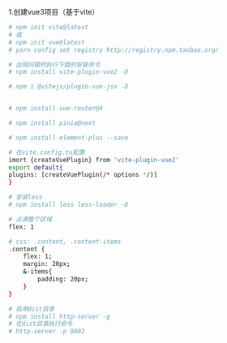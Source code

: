 1.创建vue3项目（基于vite）

```bash
# npm init vite@latest
# 或
# npm init vue@latest
# yarn config set registry http://registry.npm.taobao.org/
```

```bash
# 出现问题时执行下面的安装命令
# npm install vite-plugin-vue2 -D

# npm i @vitejs/plugin-vue-jsx -D


# npm install vue-router@4

# npm install pinia@next

# npm install element-plus --save
```

```bash
# 在vite.config.ts配置
imort {createVuePlugin} from 'vite-plugin-vue2'
export default{
plugins: [createVuePlugin(/* options */)]
}
```



```bash
# 安装less
# npm install less less-loader -D
```



```bash
# 占满整个区域
flex: 1
```



```bash
# css: .content, .content-items 
.content {
	flex: 1;
	margin: 20px;
	&-items{
		padding: 20px;
	}
}

```



```bash
# 启用dist目录
# npm install http-server -g
# 在dist目录执行命令
# http-server -p 9002
```

